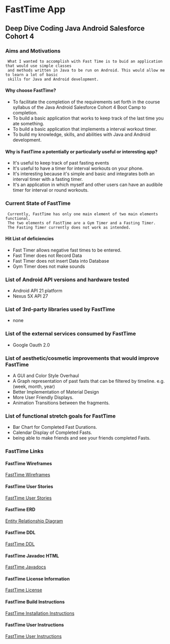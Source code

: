 
# FastTime App
## Deep Dive Coding Java Android __Salesforce__ Cohort 4

### Aims and Motivations
     What I wanted to accomplish with Fast Time is to buid an application that would use simple classes
     and methods written in Java to be run on Android. This would allow me to learn a lot of basic 
     skills for Java and Android development. 

#### Why choose FastTime?
* To facilitate the completion of the requirements set forth in the course syllabus of the 
Java Android Salesforce Cohort 4 Boot Camp to completion.
* To build a basic application that works to keep track of the last time you ate something. 
* To build a basic application that implements a interval workout timer.
* To build my knowledge, skills, and abilities with Java and Android development.

#### Why is FastTime a potentially or particularly useful or interesting app?
* It's useful to keep track of past fasting events
* It's useful to have a timer for interval workouts on your phone. 
* It's interesting because it's simple and basic and integrates both 
an interval timer with a fasting timer.
* It's an application in which myself and other users can have an audibile timer 
for interval  or round workouts.
 
### Current State of FastTime
     Currently, FastTime has only one main element of two main elements functional. 
     The two elements of FastTime are a Gym Timer and a Fasting Timer. 
     The Fasting Timer currently does not work as intended.
#### Hit List of deficiencies
* Fast Timer allows negative fast times to be entered.
* Fast Timer does not Record Data
* Fast Timer does not insert Data into Database
* Gym Timer does not make sounds

### List of Android API versions and hardware tested
* Android API 21 platform
* Nexus 5X API 27

### List of 3rd-party libraries used by FastTime
* none

### List of the external services consumed by FastTime
* Google Oauth 2.0

### List of aesthetic/cosmetic improvements that would improve FastTime
* A GUI and Color Style Overhaul
* A Graph representation of past fasts that can be filtered by timeline. e.g.(week, month, year)
* Better Implementation of Material Design
* More User Friendly Displays.
* Animation Transitions between the fragments. 

### List of functional stretch goals for FastTime
* Bar Chart for Completed Fast Durations. 
* Calendar Display of Completed Fasts.
* being able to make friends and see your friends completed Fasts.
 
### FastTime Links
#### FastTime Wireframes
[FastTime Wireframes](docs/FastTimeWireFrame)
#### FastTime User Stories
[FastTime User Stories](docs/FastTimeUserStory)
#### FastTime ERD
[Entity Relationship Diagram](docs/FastTimeERD)
#### FastTime DDL
[FastTime DDL](docs/ddl)
#### FastTime Javadoc HTML
[FastTime Javadocs](docs/api)
#### FastTime License Information
[FastTime License](/LICENSE)
#### FastTime Build Instructions
[FastTime Installation Instructions](docs/installation)
#### FastTime User Instructions
[FastTime User Instructions](docs/instructions)



